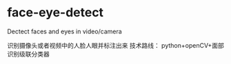 # face-eye-detect
Dectect faces and eyes in video/camera

识别摄像头或者视频中的人脸人眼并标注出来  技术路线： python+openCV+面部识别级联分类器

